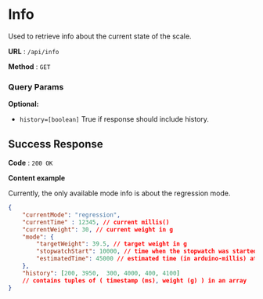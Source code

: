 # Info

Used to retrieve info about the current state of the scale.

**URL** : `/api/info`

**Method** : `GET`

### Query Params

**Optional:**

* `history=[boolean]` True if response should include history.

## Success Response

**Code** : `200 OK`

**Content example**

Currently, the only available mode info is about the regression mode.

```json
{
    "currentMode": "regression",
    "currentTime" : 12345, // current millis()
    "currentWeight": 30, // current weight in g
    "mode": {
        "targetWeight": 39.5, // target weight in g
        "stopwatchStart": 10000, // time when the stopwatch was started
        "estimatedTime": 45000 // estimated time (in arduino-millis) at which the target weight is reached
    },
    "history": [200, 3950,  300, 4000, 400, 4100]
    // contains tuples of ( timestamp (ms), weight (g) ) in an array
}
```